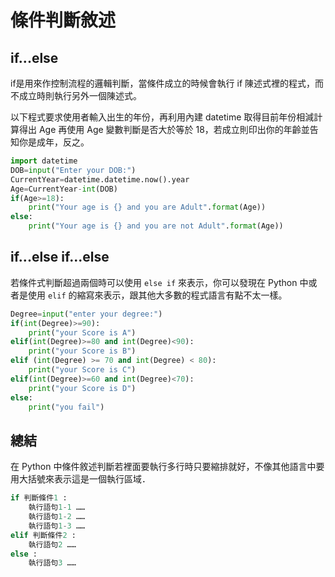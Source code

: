 # 條件判斷敘述

## if...else
if是用來作控制流程的邏輯判斷，當條件成立的時候會執行 if 陳述式裡的程式，而不成立時則執行另外一個陳述式。

以下程式要求使用者輸入出生的年份，再利用內建 datetime 取得目前年份相減計算得出 Age 再使用 Age 變數判斷是否大於等於 18，若成立則印出你的年齡並告知你是成年，反之。

```py
import datetime
DOB=input("Enter your DOB:")
CurrentYear=datetime.datetime.now().year
Age=CurrentYear-int(DOB)
if(Age>=18):
    print("Your age is {} and you are Adult".format(Age))
else:
    print("Your age is {} and you are not Adult".format(Age))
```

## if...else if...else
若條件式判斷超過兩個時可以使用 `else if` 來表示，你可以發現在 Python 中或者是使用 `elif` 的縮寫來表示，跟其他大多數的程式語言有點不太一樣。

```py
Degree=input("enter your degree:")
if(int(Degree)>=90):
    print("your Score is A")
elif(int(Degree)>=80 and int(Degree)<90):
    print("your Score is B")
elif (int(Degree) >= 70 and int(Degree) < 80):
    print("your Score is C")
elif(int(Degree)>=60 and int(Degree)<70):
    print("your Score is D")
else:
    print("you fail")
```

## 總結
在 Python 中條件敘述判斷若裡面要執行多行時只要縮排就好，不像其他語言中要用大括號來表示這是一個執行區域．

```py
if 判斷條件1 : 
    執行語句1-1 …… 
    執行語句1-2 …… 
    執行語句1-3 ……
elif 判斷條件2 : 
    執行語句2 …… 
else : 
    執行語句3 …… 
```


